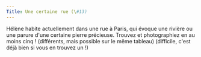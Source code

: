```yaml
---
Title: Une certaine rue (\#13)
---
```


Hélène habite actuellement dans une rue à Paris, qui évoque une rivière ou une parure d'une certaine pierre précieuse.
Trouvez et photographiez en au moins cinq ! (différents, mais possible sur le même tableau)
(difficile, c'est déjà bien si vous en trouvez un !)
